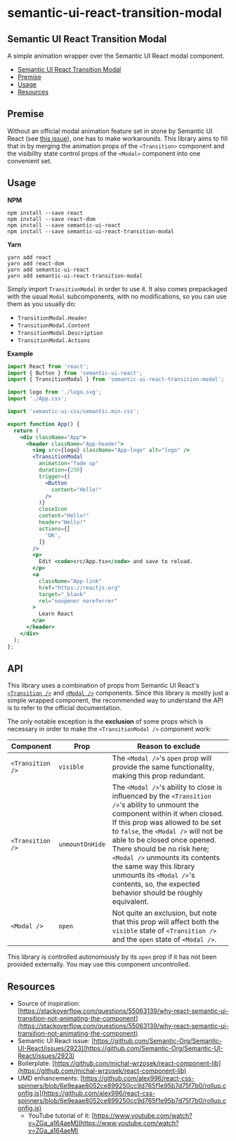 # semantic-ui-react-transition-modal
## Semantic UI React Transition Modal
A simple animation wrapper over the Semantic UI React modal component.

- [Semantic UI React Transition Modal](#Semantic-UI-React-Transition-Modal)
- [Premise](#Premise)
- [Usage](#Usage)
- [Resources](#Resources)

## Premise
Without an official modal animation feature set in stone by Semantic UI React (see [this issue](https://github.com/Semantic-Org/Semantic-UI-React/issues/2923)), one has to make workarounds. This library aims to fill that in by merging the animation props of the `<Transition>` component and the visibility state control props of the `<Modal>` component into one convenient set.

## Usage

**NPM**
```
npm install --save react
npm install --save react-dom
npm install --save semantic-ui-react
npm install --save semantic-ui-react-transition-modal
```

**Yarn**
```
yarn add react
yarn add react-dom
yarn add semantic-ui-react
yarn add semantic-ui-react-transition-modal
```

Simply import `TransitionModal` in order to use it. It also comes prepackaged with the usual `Modal` subcomponents, with no modifications, so you can use them as you usually do:

- `TransitionModal.Header`
- `TransitionModal.Content`
- `TransitionModal.Description`
- `TransitionModal.Actions`

**Example**
```jsx
import React from 'react';
import { Button } from 'semantic-ui-react';
import { TransitionModal } from 'semantic-ui-react-transition-modal';

import logo from './logo.svg';
import './App.css';

import 'semantic-ui-css/semantic.min.css';

export function App() {
  return (
    <div className="App">
      <header className="App-header">
        <img src={logo} className="App-logo" alt="logo" />
        <TransitionModal
          animation="fade up"
          duration={250}
          trigger={(
            <Button
              content="Hello!"
            />
          )}
          closeIcon
          content="Hello!"
          header="Hello!"
          actions={[
            'OK',
          ]}
        />
        <p>
          Edit <code>src/App.tsx</code> and save to reload.
        </p>
        <a
          className="App-link"
          href="https://reactjs.org"
          target="_blank"
          rel="noopener noreferrer"
        >
          Learn React
        </a>
      </header>
    </div>
  );
};
```

## API
This library uses a combination of props from Semantic UI React's [`<Transition />`](https://react.semantic-ui.com/modules/transition/) and [`<Modal />`](https://react.semantic-ui.com/modules/modal/) components. Since this library is mostly just a simple wrapped component, the recommended way to understand the API is to refer to the official documentation.

The only notable exception is the **exclusion** of some props which is necessary in order to make the `<TransitionModal />` component work:

| Component        | Prop            | Reason to exclude                                                                                                                                                                                                                                                                                                                                                                                                                   |
|------------------|-----------------|-------------------------------------------------------------------------------------------------------------------------------------------------------------------------------------------------------------------------------------------------------------------------------------------------------------------------------------------------------------------------------------------------------------------------------------|
| `<Transition />` | `visible`       | The `<Modal />`'s `open` prop will provide the same functionality, making this prop redundant.                                                                                                                                                                                                                                                                                                                                      |
| `<Transition />` | `unmountOnHide` | The `<Modal />`'s ability to close is influenced by the `<Transition />`'s ability to unmount the component within it when closed. If this prop was allowed to be set to `false`, the `<Modal />` will not be able to be closed once opened. There should be no risk here; `<Modal />` unmounts its contents the same way this library unmounts its `<Modal />`'s contents, so, the expected behavior should be roughly equivalent. |
| `<Modal />`      | `open`          | Not quite an exclusion, but note that this prop will affect both the `visible` state of `<Transition />` and the `open` state of `<Modal />`.                                                                                                                                                                                                                                                                                       |
This library is controlled autonomously by its `open` prop if it has not been provided externally. You may use this component uncontrolled.

## Resources
- Source of inspiration: [https://stackoverflow.com/questions/55063139/why-react-semantic-ui-transition-not-animating-the-component](https://stackoverflow.com/questions/55063139/why-react-semantic-ui-transition-not-animating-the-component)
- Semantic UI React issue: [https://github.com/Semantic-Org/Semantic-UI-React/issues/2923](https://github.com/Semantic-Org/Semantic-UI-React/issues/2923)
- Boilerplate: [https://github.com/michal-wrzosek/react-component-lib](https://github.com/michal-wrzosek/react-component-lib)
- UMD enhancements: [https://github.com/alex996/react-css-spinners/blob/6e9eaae8052ce899250cc9d765f1e95b7d75f7b0/rollup.config.js](https://github.com/alex996/react-css-spinners/blob/6e9eaae8052ce899250cc9d765f1e95b7d75f7b0/rollup.config.js)
  - YouTube tutorial of it: [https://www.youtube.com/watch?v=ZGa_a164aeM](https://www.youtube.com/watch?v=ZGa_a164aeM)
